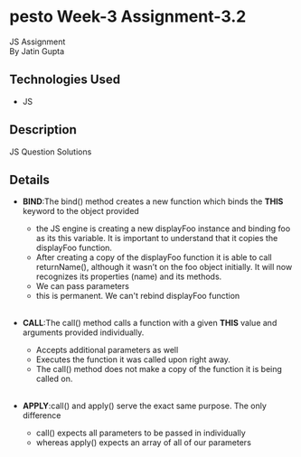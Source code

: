 # pesto Week-3 Assignment-3.2
JS Assignment <br />
By Jatin Gupta

## Technologies Used
- JS

## Description
JS Question Solutions

## Details

- **BIND**:The bind() method creates a new function which binds the **THIS** keyword to the object provided
    - the JS engine is creating a new displayFoo instance and binding foo as its this variable. It is important to understand that it copies the displayFoo function.
    - After creating a copy of the displayFoo function it is able to call returnName(), although it wasn’t on the foo object initially. It will now recognizes its properties (name) and its methods.
    - We can pass parameters
    - this is permanent. We can't rebind displayFoo function<br /><br />

- **CALL**:The call() method calls a function with a given **THIS** value and arguments provided individually.
    - Accepts additional parameters as well
    - Executes the function it was called upon right away.
    - The call() method does not make a copy of the function it is being called on.<br /><br />

- **APPLY**:call() and apply() serve the exact same purpose. The only difference  
    - call() expects all parameters to be passed in individually
    - whereas apply() expects an array of all of our parameters



